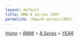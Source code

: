 ```yaml
---
layout: default
title: BMW 8 Series 1997
permalink: /bmw/8-series/1997/
---
```

[*Home*](/) > [*BMW*](/bmw/) > [*8 Series*](/bmw/8-series/) > [*YEAR*](/bmw/8-series/year/)

